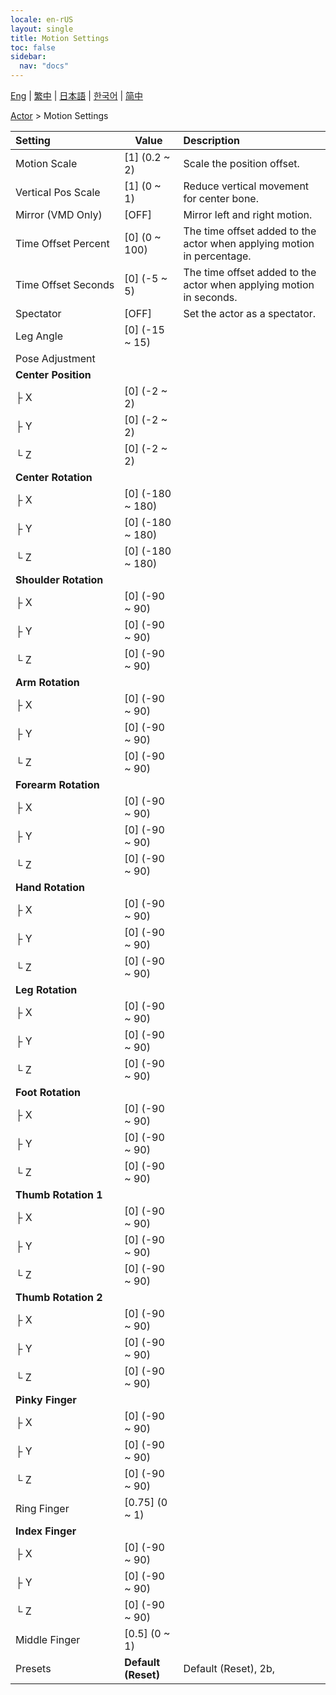 ```yaml
---
locale: en-rUS
layout: single
title: Motion Settings
toc: false
sidebar:
  nav: "docs"
---
```

[Eng](/dancexr/menu/2025.4/actor/actor_motion) | [繁中](/tw/dancexr/menu/2025.4/actor/actor_motion) | [日本語](/jp/dancexr/menu/2025.4/actor/actor_motion) | [한국어](/kr/dancexr/menu/2025.4/actor/actor_motion) | [简中](/zh/dancexr/menu/2025.4/actor/actor_motion)

[Actor](../menu#Actor) > Motion Settings



| Setting | Value | Description |
| :--- | --- | :--- |
|<nobr>Motion Scale</nobr>| [1] (0.2 ~ 2) | Scale the position offset.
|<nobr>Vertical Pos Scale</nobr>| [1] (0 ~ 1) | Reduce vertical movement for center bone.
|<nobr>Mirror (VMD Only)</nobr>| [OFF] | Mirror left and right motion.
|<nobr>Time Offset Percent</nobr>| [0] (0 ~ 100) | The time offset added to the actor when applying motion in percentage.
|<nobr>Time Offset Seconds</nobr>| [0] (-5 ~ 5) | The time offset added to the actor when applying motion in seconds.
|<nobr>Spectator</nobr>| [OFF] | Set the actor as a spectator.
|<nobr>Leg Angle</nobr>| [0] (-15 ~ 15) | 
|<nobr>Pose Adjustment</nobr>|| 
|<nobr>**Center Position**</nobr>| | 
|<nobr>├&nbsp;X</nobr>| [0] (-2 ~ 2) | 
|<nobr>├&nbsp;Y</nobr>| [0] (-2 ~ 2) | 
|<nobr>└&nbsp;Z</nobr>| [0] (-2 ~ 2) | 
|<nobr>**Center Rotation**</nobr>| | 
|<nobr>├&nbsp;X</nobr>| [0] (-180 ~ 180) | 
|<nobr>├&nbsp;Y</nobr>| [0] (-180 ~ 180) | 
|<nobr>└&nbsp;Z</nobr>| [0] (-180 ~ 180) | 
|<nobr>**Shoulder Rotation**</nobr>| | 
|<nobr>├&nbsp;X</nobr>| [0] (-90 ~ 90) | 
|<nobr>├&nbsp;Y</nobr>| [0] (-90 ~ 90) | 
|<nobr>└&nbsp;Z</nobr>| [0] (-90 ~ 90) | 
|<nobr>**Arm Rotation**</nobr>| | 
|<nobr>├&nbsp;X</nobr>| [0] (-90 ~ 90) | 
|<nobr>├&nbsp;Y</nobr>| [0] (-90 ~ 90) | 
|<nobr>└&nbsp;Z</nobr>| [0] (-90 ~ 90) | 
|<nobr>**Forearm Rotation**</nobr>| | 
|<nobr>├&nbsp;X</nobr>| [0] (-90 ~ 90) | 
|<nobr>├&nbsp;Y</nobr>| [0] (-90 ~ 90) | 
|<nobr>└&nbsp;Z</nobr>| [0] (-90 ~ 90) | 
|<nobr>**Hand Rotation**</nobr>| | 
|<nobr>├&nbsp;X</nobr>| [0] (-90 ~ 90) | 
|<nobr>├&nbsp;Y</nobr>| [0] (-90 ~ 90) | 
|<nobr>└&nbsp;Z</nobr>| [0] (-90 ~ 90) | 
|<nobr>**Leg Rotation**</nobr>| | 
|<nobr>├&nbsp;X</nobr>| [0] (-90 ~ 90) | 
|<nobr>├&nbsp;Y</nobr>| [0] (-90 ~ 90) | 
|<nobr>└&nbsp;Z</nobr>| [0] (-90 ~ 90) | 
|<nobr>**Foot Rotation**</nobr>| | 
|<nobr>├&nbsp;X</nobr>| [0] (-90 ~ 90) | 
|<nobr>├&nbsp;Y</nobr>| [0] (-90 ~ 90) | 
|<nobr>└&nbsp;Z</nobr>| [0] (-90 ~ 90) | 
|<nobr>**Thumb Rotation 1**</nobr>| | 
|<nobr>├&nbsp;X</nobr>| [0] (-90 ~ 90) | 
|<nobr>├&nbsp;Y</nobr>| [0] (-90 ~ 90) | 
|<nobr>└&nbsp;Z</nobr>| [0] (-90 ~ 90) | 
|<nobr>**Thumb Rotation 2**</nobr>| | 
|<nobr>├&nbsp;X</nobr>| [0] (-90 ~ 90) | 
|<nobr>├&nbsp;Y</nobr>| [0] (-90 ~ 90) | 
|<nobr>└&nbsp;Z</nobr>| [0] (-90 ~ 90) | 
|<nobr>**Pinky Finger**</nobr>| | 
|<nobr>├&nbsp;X</nobr>| [0] (-90 ~ 90) | 
|<nobr>├&nbsp;Y</nobr>| [0] (-90 ~ 90) | 
|<nobr>└&nbsp;Z</nobr>| [0] (-90 ~ 90) | 
|<nobr>Ring Finger</nobr>| [0.75] (0 ~ 1) | 
|<nobr>**Index Finger**</nobr>| | 
|<nobr>├&nbsp;X</nobr>| [0] (-90 ~ 90) | 
|<nobr>├&nbsp;Y</nobr>| [0] (-90 ~ 90) | 
|<nobr>└&nbsp;Z</nobr>| [0] (-90 ~ 90) | 
|<nobr>Middle Finger</nobr>| [0.5] (0 ~ 1) | 
|<nobr>Presets</nobr>| **Default (Reset)** | Default (Reset), 2b,  |
